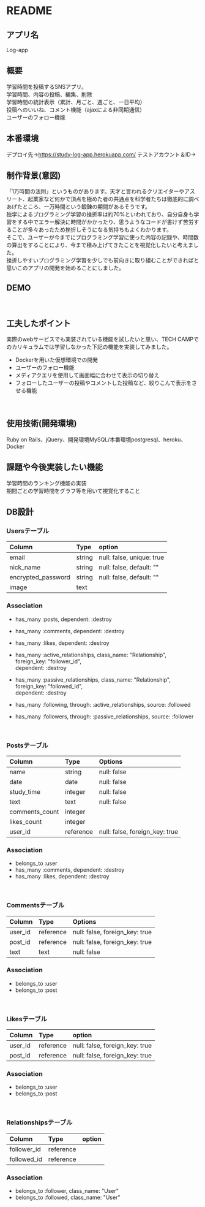 # README

## アプリ名
Log-app

## 概要
学習時間を投稿するSNSアプリ。<br>
学習時間、内容の投稿、編集、削除<br>
学習時間の統計表示（累計、月ごと、週ごと、一日平均）<br>
投稿へのいいね、コメント機能（ajaxによる非同期通信）<br>
ユーザーのフォロー機能
<br>

## 本番環境
デプロイ先→https://study-log-app.herokuapp.com/
テストアカウント＆ID→
<br>

## 制作背景(意図)
「1万時間の法則」というものがあります。天才と言われるクリエイターやアスリート、起業家など何かで頂点を極めた者の共通点を科学者たちは徹底的に調べあげたところ、一万時間という鍛錬の期間があるそうです。<br>
独学によるプログラミング学習の挫折率は約70%といわれており、自分自身も学習をする中でエラー解決に時間がかかったり、思うようなコードが書けず苦労することが多々あったため挫折しそうになる気持ちもよくわかります。<br>
そこで、ユーザーが今までにプログラミング学習に使った内容の記録や、時間数の算出をすることにより、今まで積み上げてきたことを視覚化したいと考えました。<br>
挫折しやすいプログラミング学習を少しでも前向きに取り組むことができればと思いこのアプリの開発を始めることにしました。
<br>

## DEMO

<br>

## 工夫したポイント
実際のwebサービスでも実装されている機能を試したいと思い、TECH CAMPでのカリキュラムでは学習しなかった下記の機能を実装してみました。
- Dockerを用いた仮想環境での開発
- ユーザーのフォロー機能
- メディアクエリを使用して画面幅に合わせて表示の切り替え
- フォローしたユーザーの投稿やコメントした投稿など、絞りこんで表示をさせる機能
<br>

## 使用技術(開発環境)
Ruby on Rails、jQuery、開発環境MySQL/本番環境postgresql、heroku、Docker
<br>

## 課題や今後実装したい機能
学習時間のランキング機能の実装<br>
期間ごとの学習時間をグラフ等を用いて視覚化すること
<br>

## DB設計
### Usersテーブル
| Column         | Type        | option                         |
|:---------------|:------------|:-------------------------------|
| email          | string      | null: false, unique: true      |
| nick_name      | string      | null: false, default: ""       |
| encrypted_password| string   | null: false, default: ""       |
| image          | text        |                                |

### Association
- has_many :posts, dependent: :destroy
- has_many :comments, dependent: :destroy
- has_many :likes, dependent: :destroy

- has_many :active_relationships, class_name:  "Relationship",  
                                  foreign_key: "follower_id",  
                                  dependent:   :destroy  
- has_many :passive_relationships, class_name:  "Relationship",  
                                    foreign_key: "followed_id",  
                                    dependent:   :destroy
- has_many :following, through: :active_relationships, source: :followed
- has_many :followers, through: :passive_relationships, source: :follower

<br>


### Postsテーブル
| Column            | Type      | Options                        |
|:------------------|:----------|:-------------------------------|
| name              | string    | null: false                    |
| date              | date      | null: false                    |
| study_time        | integer   | null: false                    |
| text              | text      | null: false                    |
| comments_count    | integer   |                                |
| likes_count       | integer   |                                |
| user_id           | reference | null: false, foreign_key: true |



### Association
- belongs_to :user
- has_many :comments, dependent: :destroy
- has_many :likes, dependent: :destroy
<br>

### Commentsテーブル
| Column           | Type      | Options                        |
|:-----------------|:----------|:-------------------------------|
| user_id          | reference | null: false, foreign_key: true |
| post_id          | reference | null: false, foreign_key: true |
| text             | text      | null: false                    |

### Association
- belongs_to :user
- belongs_to :post
<br>

### Likesテーブル
| Column         | Type        | option                         |
|:---------------|:------------|:-------------------------------|
| user_id        | reference   | null: false, foreign_key: true |
| post_id        | reference   | null: false, foreign_key: true |

### Association
- belongs_to :user
- belongs_to :post
<br>

### Relationshipsテーブル
| Column         | Type        | option                        |
|:---------------|:------------|:------------------------------|
| follower_id    | reference   |                               |
| followed_id    | reference   |                               |


### Association
- belongs_to :follower, class_name: "User"
- belongs_to :followed, class_name: "User"
<br>